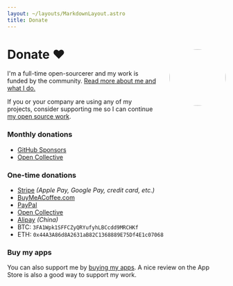 ```yaml
---
layout: ~/layouts/MarkdownLayout.astro
title: Donate
---
```


<style>
.hero-body .column {
	margin-bottom: 180px;
}

.hero-body .tagline {
	font-size: 18px;
	margin-top: 5px;
}

#self-photo {
	margin-top: 30px;
	margin-left: 30px;
	border-radius: 50%;
	width: 130px;
}
</style>

<img id="self-photo" src="/assets/sindre-sorhus-small.jpg" align="right" class="hidden sm:block">

# Donate <span class="pl-2">❤️</span>

I'm a full-time open-sourcerer and my work is funded by the community. [Read more about me and what I do.](https://github.com/sponsors/sindresorhus)

If you or your company are using any of my projects, consider supporting me so I can continue [my open source work](https://github.com/sindresorhus).

### Monthly donations

- [GitHub Sponsors](https://github.com/sponsors/sindresorhus)
- [Open Collective](https://opencollective.com/sindresorhus)

### One-time donations

- [Stripe](https://donate.stripe.com/3cs6sq3rYfTlbTy9AA) *(Apple Pay, Google Pay, credit card, etc.)*
- [BuyMeACoffee.com](https://www.buymeacoffee.com/sindresorhus)
- [PayPal](https://www.paypal.me/sindresorhus)
- [Open Collective](https://opencollective.com/sindresorhus)
- [Alipay](/assets/alipay-qrcode.jpg) *(China)*
- BTC: `3FA1Wpk1SFFCZyQRYufyhLBCcdd9MRCHKf`
- ETH: `0x44A3A86d8A2631aB82C1368889E75Df4E1c07068`

### Buy my apps

You can also support me by [buying my apps](/apps/paid). A nice review on the App Store is also a good way to support my work.
